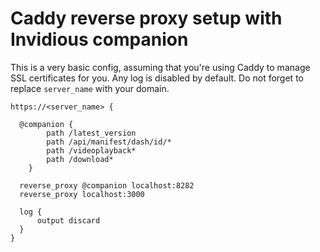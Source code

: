 # Caddy reverse proxy setup with Invidious companion

This is a very basic config, assuming that you're using Caddy to manage SSL certificates for you.
Any log is disabled by default. Do not forget to replace `server_name` with your domain.

```
https://<server_name> {

  @companion {
		path /latest_version
		path /api/manifest/dash/id/*
		path /videoplayback*
		path /download*
	}

  reverse_proxy @companion localhost:8282
  reverse_proxy localhost:3000

  log {
      output discard
  }
}
```
